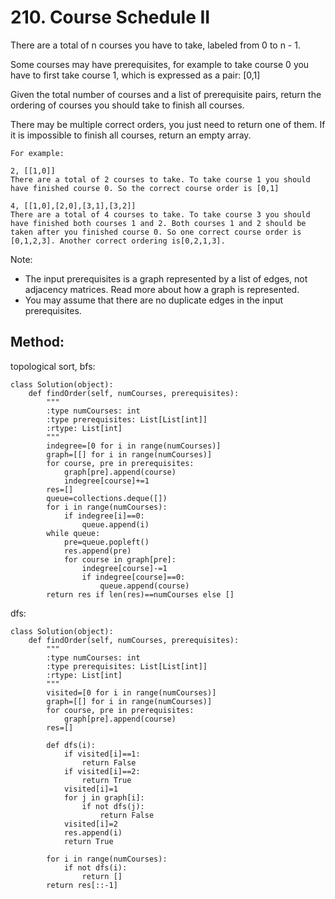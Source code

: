 # 210. Course Schedule II

There are a total of n courses you have to take, labeled from 0 to n - 1.

Some courses may have prerequisites, for example to take course 0 you have to first take course 1, which is expressed as a pair: [0,1]

Given the total number of courses and a list of prerequisite pairs, return the ordering of courses you should take to finish all courses.

There may be multiple correct orders, you just need to return one of them. If it is impossible to finish all courses, return an empty array.

    For example:
    
    2, [[1,0]]
    There are a total of 2 courses to take. To take course 1 you should have finished course 0. So the correct course order is [0,1]
    
    4, [[1,0],[2,0],[3,1],[3,2]]
    There are a total of 4 courses to take. To take course 3 you should have finished both courses 1 and 2. Both courses 1 and 2 should be taken after you finished course 0. So one correct course order is [0,1,2,3]. Another correct ordering is[0,2,1,3].

Note:
- The input prerequisites is a graph represented by a list of edges, not adjacency matrices. Read more about how a graph is represented.
- You may assume that there are no duplicate edges in the input prerequisites.

## Method:

topological sort, bfs:

    class Solution(object):
        def findOrder(self, numCourses, prerequisites):
            """
            :type numCourses: int
            :type prerequisites: List[List[int]]
            :rtype: List[int]
            """
            indegree=[0 for i in range(numCourses)]
            graph=[[] for i in range(numCourses)]
            for course, pre in prerequisites:
                graph[pre].append(course)
                indegree[course]+=1
            res=[]
            queue=collections.deque([])
            for i in range(numCourses):
                if indegree[i]==0:
                    queue.append(i)
            while queue:
                pre=queue.popleft()
                res.append(pre)
                for course in graph[pre]:
                    indegree[course]-=1
                    if indegree[course]==0:
                        queue.append(course)
            return res if len(res)==numCourses else []
            
dfs:

    class Solution(object):
        def findOrder(self, numCourses, prerequisites):
            """
            :type numCourses: int
            :type prerequisites: List[List[int]]
            :rtype: List[int]
            """
            visited=[0 for i in range(numCourses)]
            graph=[[] for i in range(numCourses)]
            for course, pre in prerequisites:
                graph[pre].append(course)
            res=[]
            
            def dfs(i):
                if visited[i]==1:
                    return False
                if visited[i]==2:
                    return True
                visited[i]=1
                for j in graph[i]:
                    if not dfs(j):
                        return False
                visited[i]=2
                res.append(i)
                return True
            
            for i in range(numCourses):
                if not dfs(i):
                    return []
            return res[::-1]
            